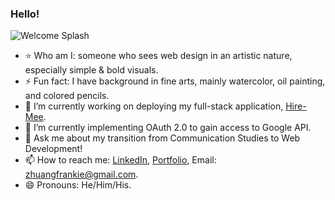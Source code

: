 ### Hello! 
![Welcome Splash](https://s3-us-west-1.amazonaws.com/frankiehliu.com/Frankie+H.+Liu+(1).png)
- :star: Who am I: someone who sees web design in an artistic nature, especially simple & bold visuals.
- ⚡ Fun fact: I have background in fine arts, mainly watercolor, oil painting, and colored pencils.
- 🔭 I’m currently working on deploying my full-stack application, [Hire-Mee](https://github.com/hire-mee/hire-mee).
- 🌱 I’m currently implementing OAuth 2.0 to gain access to Google API.
- 💬 Ask me about my transition from Communication Studies to Web Development!
- 📫 How to reach me: [LinkedIn](https://www.linkedin.com/in/liufrankie/), [Portfolio](https://www.frankiehliu.com/), Email: zhuangfrankie@gmail.com.
- 😄 Pronouns: He/Him/His.


